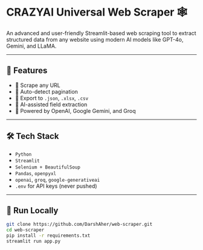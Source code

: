 # CRAZYAI Universal Web Scraper 🕸️

An advanced and user-friendly Streamlit-based web scraping tool to extract structured data from any website using modern AI models like GPT-4o, Gemini, and LLaMA.

---

## 🔧 Features

- 🔗 Scrape any URL
- 🧠 Auto-detect pagination
- 📝 Export to `.json`, `.xlsx`, `.csv`
- 🧠 AI-assisted field extraction
- 🧰 Powered by OpenAI, Google Gemini, and Groq

---

## 🛠️ Tech Stack

- `Python`
- `Streamlit`
- `Selenium + BeautifulSoup`
- `Pandas`, `openpyxl`
- `openai`, `groq`, `google-generativeai`
- `.env` for API keys (never pushed)

---

## 🚀 Run Locally

```bash
git clone https://github.com/DarshAher/web-scraper.git
cd web-scraper
pip install -r requirements.txt
streamlit run app.py
